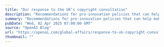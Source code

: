 ```yaml
---
title: "Our response to the UK’s copyright consultation"
description: "Recommendations for pro-innovation policies that can help make the UK the AI capital of Europe."
summary: "Recommendations for pro-innovation policies that can help make the UK the AI capital of Europe."
pubDate: "Wed, 02 Apr 2025 07:00:00 GMT"
source: "OpenAI Blog"
url: "https://openai.com/global-affairs/response-to-uk-copyright-consultation"
thumbnail: ""
---
```


